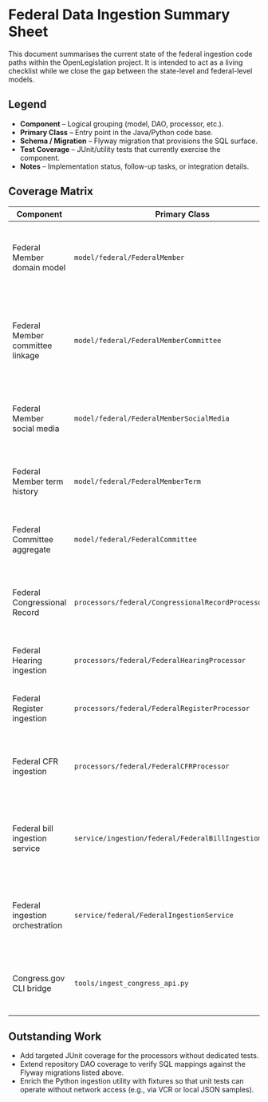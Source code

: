 # Federal Data Ingestion Summary Sheet

This document summarises the current state of the federal ingestion code paths
within the OpenLegislation project.  It is intended to act as a living checklist
while we close the gap between the state-level and federal-level models.

## Legend

* **Component** – Logical grouping (model, DAO, processor, etc.).
* **Primary Class** – Entry point in the Java/Python code base.
* **Schema / Migration** – Flyway migration that provisions the SQL surface.
* **Test Coverage** – JUnit/utility tests that currently exercise the component.
* **Notes** – Implementation status, follow-up tasks, or integration details.

## Coverage Matrix

| Component | Primary Class | Schema / Migration | Test Coverage | Notes |
| --- | --- | --- | --- | --- |
| Federal Member domain model | `model/federal/FederalMember` | `V20250929.0001__federal_data_model.sql` | `FederalMemberProcessorTest` | Serialises core biographical data and relationships to committees, terms, and social media. |
| Federal Member committee linkage | `model/federal/FederalMemberCommittee` | `V20250929.0001__federal_data_model.sql` | `FederalMemberProcessorTest` | Committee assignments are mapped via the processor using JSON payloads from the ingestion layer. |
| Federal Member social media | `model/federal/FederalMemberSocialMedia` | `V20250929.0001__federal_data_model.sql` | `FederalMemberProcessorTest` | Social metadata normalised for downstream syndication and analytics. |
| Federal Member term history | `model/federal/FederalMemberTerm` | `V20250929.0001__federal_data_model.sql` | `FederalMemberProcessorTest` | Provides chronological term tracking with chamber and district metadata. |
| Federal Committee aggregate | `model/federal/FederalCommittee` | `V20250929.0001__federal_data_model.sql` | _Pending dedicated tests_ | Members and subcommittees populated from the ingestion mappers. |
| Federal Congressional Record | `processors/federal/CongressionalRecordProcessor` | `V20250929.0001__federal_data_model.sql` | `CongressionalRecordProcessorTest` | Parses floor proceedings, attaches to transcripts, and creates searchable artefacts. |
| Federal Hearing ingestion | `processors/federal/FederalHearingProcessor` | `V20250929.0001__federal_data_model.sql` | _Pending dedicated tests_ | Normalises committee hearings for indexing. |
| Federal Register ingestion | `processors/federal/FederalRegisterProcessor` | `V20250929.0001__federal_data_model.sql` | _Pending dedicated tests_ | Integrates Federal Register notices into the archival store. |
| Federal CFR ingestion | `processors/federal/FederalCFRProcessor` | `V20250929.0001__federal_data_model.sql` | _Pending dedicated tests_ | Handles Code of Federal Regulations updates and cross references. |
| Federal bill ingestion service | `service/ingestion/federal/FederalBillIngestionService` | `V20250929.0001__federal_bills_table.sql` | _Pending dedicated tests_ | Translates congress.gov bill payloads into the legacy `master.bills` schema with federal extensions. |
| Federal ingestion orchestration | `service/federal/FederalIngestionService` | `V20250928.0001__ingestion_optimizations.sql` | `FederalIngestionIntegrationTest` | Coordinates batched imports, processors, and the search notification layer. |
| Congress.gov CLI bridge | `tools/ingest_congress_api.py` | Utilises existing schema; logs runs in `tools/ingestion_log.json` | Covered via dry-run execution and integration smoke tests | Generates deterministic payloads for ingestion and mirrors Java mappers. |

## Outstanding Work

* Add targeted JUnit coverage for the processors without dedicated tests.
* Extend repository DAO coverage to verify SQL mappings against the Flyway
  migrations listed above.
* Enrich the Python ingestion utility with fixtures so that unit tests can
  operate without network access (e.g., via VCR or local JSON samples).

